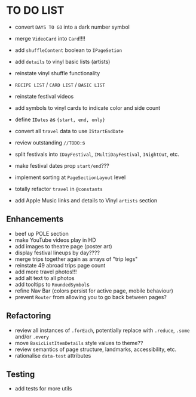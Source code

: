 # TO DO LIST

- convert `DAYS TO GO` into a dark number symbol

- merge `VideoCard` into `Card`!!!!
- add `shuffleContent` boolean to `IPageSetion`

- add `details` to vinyl basic lists (artists)
- reinstate vinyl shuffle functionality

- `RECIPE LIST` / `CARD LIST` / `BASIC LIST`
- reinstate festival videos
- add symbols to vinyl cards to indicate color and side count

- define `IDates` as `{start, end, only}`
- convert all `travel` data to use `IStartEndDate`
- review outstanding `//TODO:`s
- split festivals into `IDayFestival`, `IMultiDayFestival`, `INightOut`, etc.
- make festival dates prop `start/end`???
- implement sorting at `PageSectionLayout` level
- totally refactor `travel` in `@constants`
- add Apple Music links and details to Vinyl `artists` section

## Enhancements

- beef up POLE section
- make YouTube videos play in HD
- add images to theatre page (poster art)
- display festival lineups by day????
- merge trips together again as arrays of "trip legs"
- reinstate 49 abroad trips page count
- add more travel photos!!!
- add alt text to all photos
- add tooltips to `RoundedSymbol`s
- refine Nav Bar (colors persist for active page, mobile behaviour)
- prevent `Router` from allowing you to go back between pages?

## Refactoring

- review all instances of `.forEach`, potentially replace with `.reduce`, `.some` and/or `.every`
- move `BasicListItemDetails` style values to theme??
- review semantics of page structure, landmarks, accessibility, etc.
- rationalise `data-test` attributes

## Testing

- add tests for more utils
